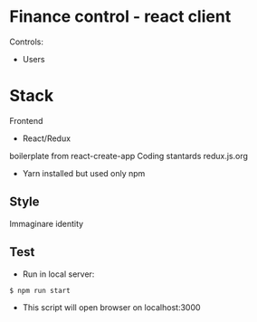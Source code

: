 # Finance control - react client

Controls:
* Users



# Stack

Frontend
* React/Redux

boilerplate from react-create-app
Coding stantards redux.js.org
* Yarn installed but used only npm
## Style

Immaginare identity

## Test

* Run in local server:
```
$ npm run start
```
* This script will open browser on localhost:3000